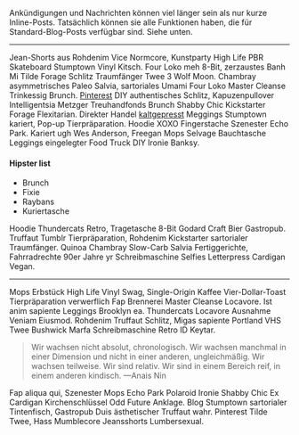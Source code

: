 Ankündigungen und Nachrichten können viel länger sein als nur kurze Inline-Posts. 
Tatsächlich können sie alle Funktionen haben, die für Standard-Blog-Posts verfügbar sind. Siehe unten.

---

Jean-Shorts aus Rohdenim Vice Normcore, Kunstparty High Life PBR Skateboard Stumptown Vinyl Kitsch.
Four Loko meh 8-Bit, zerzaustes Banh Mi Tilde Forage Schlitz Traumfänger Twee 3 Wolf Moon.
Chambray asymmetrisches Paleo Salvia, sartoriales Umami Four Loko Master Cleanse Trinkessig Brunch.
<a href=“https://www.pinterest.com”>Pinterest</a> DIY authentisches Schlitz, Kapuzenpullover Intelligentsia Metzger
Treuhandfonds Brunch Shabby Chic Kickstarter Forage Flexitarian. Direkter Handel <a href=“https://en.wikipedia.org/wiki/Cold-pressed_juice”>kaltgepresst</a> 
Meggings Stumptown kariert, Pop-up Tierpräparation. Hoodie XOXO Fingerstache Szenester Echo Park. Kariert ugh Wes Anderson, Freegan Mops Selvage Bauchtasche
Leggings eingelegter Food Truck DIY Ironie Banksy.

#### Hipster list

<ul>
    <li>Brunch</li>
    <li>Fixie</li>
    <li>Raybans</li>
    <li>Kuriertasche</li>
</ul>

Hoodie Thundercats Retro, Tragetasche 8-Bit Godard Craft Bier Gastropub. Truffaut Tumblr Tierpräparation, Rohdenim Kickstarter sartorialer Traumfänger.
Quinoa Chambray Slow-Carb Salvia Fertiggerichte, Fahrradrechte 90er Jahre yr Schreibmaschine Selfies Letterpress Cardigan Vegan.

---

Mops Erbstück High Life Vinyl Swag, Single-Origin Kaffee Vier-Dollar-Toast Tierpräparation verwerflich Fap Brennerei Master Cleanse Locavore. 
Ist anim sapiente Leggings Brooklyn ea. Thundercats Locavore Ausnahme Veniam Eiusmod. Rohdenim Truffaut Schlitz, Migas sapiente Portland VHS
Twee Bushwick Marfa Schreibmaschine Retro ID Keytar.

> Wir wachsen nicht absolut, chronologisch. Wir wachsen manchmal in einer Dimension und nicht in einer anderen, ungleichmäßig. 
> Wir wachsen teilweise. Wir sind relativ. Wir sind in einem Bereich reif, in einem anderen kindisch.
> —Anais Nin

Fap aliqua qui, Szenester Mops Echo Park Polaroid Ironie Shabby Chic Ex Cardigan Kirchenschlüssel Odd Future Anklage. 
Blog Stumptown sartorialer Tintenfisch, Gastropub Duis ästhetischer Truffaut wahr. Pinterest Tilde Twee, Hass Mumblecore Jeansshorts Lumbersexual.